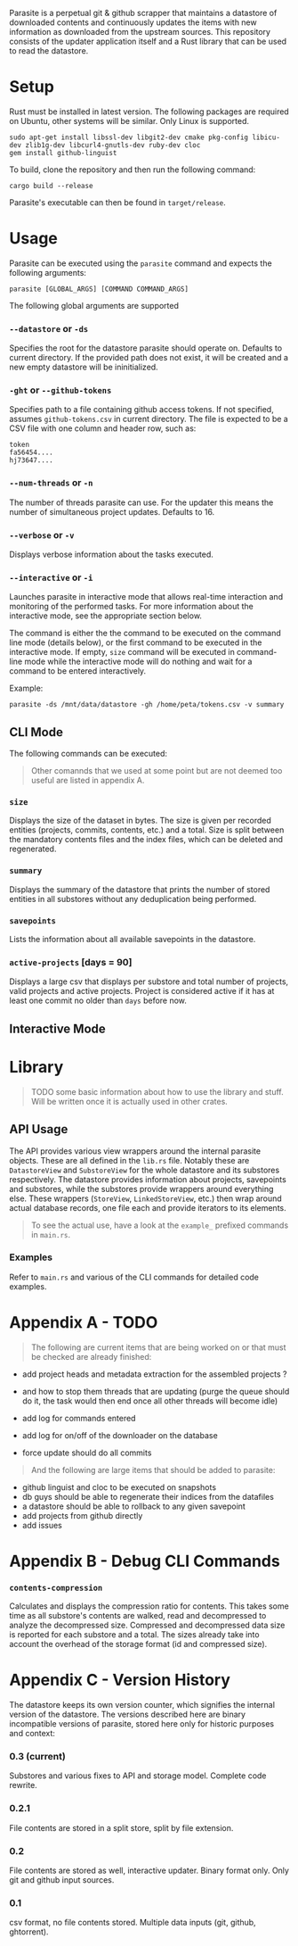 Parasite is a perpetual git & github scrapper that maintains a datastore of downloaded contents and continuously updates the items with new information as downloaded from the upstream sources. This repository consists of the updater application itself and a Rust library that can be used to read the datastore.  

# Setup

Rust must be installed in latest version. The following packages are required on Ubuntu, other systems will be similar. Only Linux is supported. 

    sudo apt-get install libssl-dev libgit2-dev cmake pkg-config libicu-dev zlib1g-dev libcurl4-gnutls-dev ruby-dev cloc
    gem install github-linguist    

To build, clone the repository and then run the following command:

    cargo build --release

Parasite's executable can then be found in `target/release`.

# Usage

Parasite can be executed using the `parasite` command and expects the following arguments:

    parasite [GLOBAL_ARGS] [COMMAND COMMAND_ARGS]

The following global arguments are supported

### `--datastore` or `-ds`

Specifies the root for the datastore parasite should operate on. Defaults to current directory. If the provided path does not exist, it will be created and a new empty datastore will be ininitialized. 

### `-ght` or `--github-tokens`

Specifies path to a file containing github access tokens. If not specified, assumes `github-tokens.csv` in current directory. The file is expected to be a CSV file with one column and header row, such as:

    token
    fa56454....
    hj73647....

### `--num-threads` or `-n`

The number of threads parasite can use. For the updater this means the number of simultaneous project updates. Defaults to 16.

### `--verbose` or `-v`

Displays verbose information about the tasks executed. 

### `--interactive` or `-i`

Launches parasite in interactive mode that allows real-time interaction and monitoring of the performed tasks. For more information about the interactive mode, see the appropriate section below. 

The command is either the the command to be executed on the command line mode (details below), or the first command to be executed in the interactive mode. If empty, `size` command will be executed in command-line mode while the interactive mode will do nothing and wait for a command to be entered interactively. 

Example:

    parasite -ds /mnt/data/datastore -gh /home/peta/tokens.csv -v summary

## CLI Mode

The following commands can be executed:

> Other comannds that we used at some point but are not deemed too useful are listed in appendix A. 

### `size`

Displays the size of the dataset in bytes. The size is given per recorded entities (projects, commits, contents, etc.) and a total. Size is split between the mandatory contents files and the index files, which can be deleted and regenerated. 

### `summary`

Displays the summary of the datastore that prints the number of stored entities in all substores without any deduplication being performed. 

### `savepoints`

Lists the information about all available savepoints in the datastore.

### `active-projects` [days = 90]

Displays a large csv that displays per substore and total number of projects, valid projects and active projects. Project is considered active if it has at least one commit no older than `days` before now.

## Interactive Mode


# Library

> TODO some basic information about how to use the library and stuff. Will be written once it is actually used in other crates.

## API Usage

The API provides various view wrappers around the internal parasite objects. These are all defined in the `lib.rs` file. Notably these are `DatastoreView` and `SubstoreView` for the whole datastore and its substores respectively. The datastore provides information about projects, savepoints and substores, while the substores provide wrappers around everything else. These wrappers (`StoreView`, `LinkedStoreView`, etc.) then wrap around actual database records, one file each and provide iterators to its elements. 

> To see the actual use, have a look at the `example_` prefixed commands in `main.rs`. 

### Examples

Refer to `main.rs` and various of the CLI commands for detailed code examples. 

# Appendix A - TODO

> The following are current items that are being worked on or that must be checked are already finished:

- add project heads and metadata extraction for the assembled projects ? 

- and how to stop them threads that are updating (purge the queue should do it, the task would then end once all other threads will become idle)
- add log for commands entered
- add log for on/off of the downloader on the database
- force update should do all commits

> And the following are large items that should be added to parasite:

- github linguist and cloc to be executed on snapshots
- db guys should be able to regenerate their indices from the datafiles
- a datastore should be able to rollback to any given savepoint
- add projects from github directly
- add issues


# Appendix B - Debug CLI Commands

### `contents-compression`

Calculates and displays the compression ratio for contents. This takes some time as all substore's contents are walked, read and decompressed to analyze the decompressed size. Compressed and decompressed data size is reported for each substore and a total. The sizes already take into account the overhead of the storage format (id and compressed size). 

# Appendix C - Version History

The datastore keeps its own version counter, which signifies the internal version of the datastore. The versions described here are binary incompatible versions of parasite, stored here only for historic purposes and context:

### 0.3 (current)

Substores and various fixes to API and storage model. Complete code rewrite. 

### 0.2.1

File contents are stored in a split store, split by file extension.

### 0.2 

File contents are stored as well, interactive updater. Binary format only. Only git and github input sources.

### 0.1

csv format, no file contents stored. Multiple data inputs (git, github, ghtorrent).
